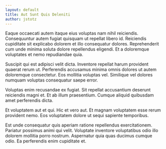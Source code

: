 ```yaml
---
layout: default
title: Aut Sunt Quis Deleniti
author: jstotz
---
```


Eaque occaecati autem itaque eius voluptas nam nihil reiciendis. Consequuntur autem fugiat quisquam ut repellat libero id. Reiciendis cupiditate sit explicabo dolorem et illo consequatur dolores. Reprehenderit cum unde minima soluta dolore repellendus eligendi. Et a doloremque voluptates et nemo repudiandae quia.

Suscipit qui est adipisci velit dicta. Inventore repellat harum provident quaerat rerum ut. Perferendis accusamus minima omnis dolores ut autem doloremque consectetur. Eos mollitia voluptas vel. Similique vel dolores numquam voluptas consequatur saepe error.

Voluptas enim recusandae ex fugiat. Sit repellat accusantium deserunt reiciendis magni et. Et ab illum praesentium. Cumque aliquid quibusdam amet perferendis dicta.

Et voluptatem aut et qui. Hic et vero aut. Et magnam voluptatem esse rerum provident nemo. Eos voluptatem dolore ut sequi sapiente temporibus.

Est unde consequatur quis aperiam ratione repellendus exercitationem. Pariatur possimus animi qui velit. Voluptate inventore voluptatibus odio illo dolorem mollitia porro nostrum. Aspernatur quia quas ducimus cumque odio. Ea perferendis enim cupiditate et.
